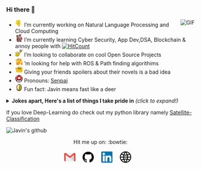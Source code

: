 ### Hi there 👋
  <img align="right" alt="GIF" src="https://media.giphy.com/media/836HiJc7pgzy8iNXCn/giphy.gif" />

- <img alt="GIF" src="https://github.com/deut-erium/deut-erium/blob/master/assets/wave.gif?raw=1" width="20vw" /> I’m currently working on Natural Language Processing and Cloud Computing 
- <img alt="GIF" src="https://github.com/deut-erium/deut-erium/blob/master/assets/gandalf_parrot.gif?raw=1" width="20vw" /> I’m currently learning Cyber Security, App Dev,DSA, Blockchain & annoy people with [![HitCount](http://hits.dwyl.com/Jarvis_BITS/Jarvis_BITS.svg)](http://hits.dwyl.com/Jarvis_BITS/Jarvis_BITS)
- <img alt="GIF" src="https://github.com/deut-erium/deut-erium/blob/master/assets/headbang.gif?raw=1" width="20vw" /> I’m looking to collaborate on cool Open Source Projects
- <img alt="GIF" src="https://github.com/deut-erium/deut-erium/blob/master/assets/hmm.gif?raw=1" width="20vw" /> ’m looking for help with ROS & Path finding algorithims 
- <img alt="GIF" src="https://github.com/deut-erium/deut-erium/blob/master/assets/happy.gif?raw=1" width="20vw" /> Giving your friends spoilers about their novels is a bad idea
- <img alt="GIF" src="https://github.com/deut-erium/deut-erium/blob/master/assets/powerup.gif?raw=1" width="20vw" /> Pronouns: [Senpai](https://en.wikipedia.org/wiki/Senpai_and_k%C5%8Dhai#:~:text=Senpai%20refers%20to%20the%20member,respect%2C%20and%20occasionally%20personal%20loyalty.)
- <img alt="GIF" src="https://github.com/deut-erium/deut-erium/blob/master/assets/coin.gif?raw=1" width="20vw" /> Fun fact: Javin means fast like a deer

<details>
<summary> <b>Jokes apart, Here's a list of things I take pride in</b> <i>(click to expand!)</i> </summary>
<br>
Here are few profiles you may be interested to stalk :stuck_out_tongue_winking_eye:
<ul>
 <li> I work under the team <a href="https://kratosbitsgoa.com/">Project Kratos</a> :heart: </li>
 <li> If you love robotics, then find out more about my club here: <a href="https://erc-bpgc.github.io/">ERC</a> :robot: </li>
 <li> I write technical <a href="https://medium.com/@ieeegoa/the-invisible-race-off-between-your-devices-and-the-wi-fi-1c3fe9ad4f30">blogs</a> sometimes :page_with_curl:</li>
</ul>
</details>

If you love Deep-Learning do check out my python library namely [Satellite-Classification](https://github.com/Jarvis-BITS/DL-SatelliteImg-Classification)   

![Javin's github](https://github-readme-stats.vercel.app/api?username=Jarvis-BITS&show_icons=true&hide_border=true)

<p align="center">
  Hit me up on: :bowtie: <br><br>
 <a href="mailto:javinben@gmail.com"><img src="https://github.com/deut-erium/deut-erium/blob/master/assets/gmail.svg" width="30px" alt="mail"></a> &nbsp; &nbsp;
   <a href="https://github.com/Jarvis-BITS"><img src="https://github.com/deut-erium/deut-erium/blob/master/assets/github.svg" width="30px" alt="mail"></a> &nbsp; &nbsp;
  <a href="https://www.linkedin.com/in/javin-bachani"><img src="https://github.com/deut-erium/deut-erium/blob/master/assets/linkedin.svg" width="30px" alt="LinkedIn"></a> &nbsp; &nbsp;
  <a href="https://jarvis-bits.github.io/"><img src="https://github.com/deut-erium/deut-erium/blob/master/assets/site.svg" width="30px" alt="site"></a> &nbsp; &nbsp;
</p>
